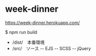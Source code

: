 # week-dinner
https://week-dinner.herokuapp.com/

$ npm run build

- /dist/　本番環境
- /src/　ソース
-- EJS
-- SCSS
-- jQuery

